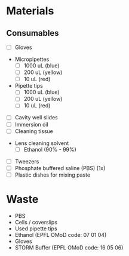 # Materials

## Consumables

- [ ] Gloves
- Micropipettes
  - [ ] 1000 uL (blue)
  - [ ] 200 uL (yellow)
  - [ ] 10 uL (red)
- Pipette tips
  - [ ] 1000 uL (blue)
  - [ ] 200 uL (yellow)
  - [ ] 10 uL (red)
- [ ] Cavity well slides
- [ ] Immersion oil
- [ ] Cleaning tissue
- Lens cleaning solvent
  - [ ] Ethanol (90% - 99%)
- [ ] Tweezers
- [ ] Phosphate buffered saline (PBS) (1x)
- [ ] Plastic dishes for mixing paste

# Waste

- PBS
- Cells / coverslips
- Used pipette tips
- Ethanol (EPFL OMoD code: 07 01 04)
- Gloves
- STORM Buffer (EPFL OMoD code: 16 05 06)
